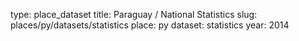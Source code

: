 type: place_dataset
title: Paraguay / National Statistics
slug: places/py/datasets/statistics
place: py
dataset: statistics
year: 2014

